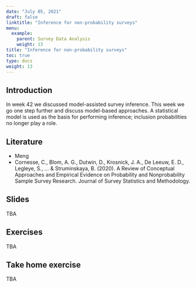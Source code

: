 ```yaml
---
date: "July 05, 2021"
draft: false
linktitle: "Inference for non-probability surveys"
menu:
  example:
    parent: Survey Data Analysis
    weight: 13
title: "Inference for non-probability surveys"
toc: true
type: docs
weight: 13
---
```


## Introduction

In week 42 we discussed model-assisted survey inference. This week we go one step further and discuss model-based approaches. A statistical model is used as the basis for performing inference; inclusion probabilities no longer play a role.

## Literature

- Meng
- Cornesse, C., Blom, A. G., Dutwin, D., Krosnick, J. A., De Leeuw, E. D., Legleye, S., … & Struminskaya, B. (2020). A Review of Conceptual Approaches and Empirical Evidence on Probability and Nonprobability Sample Survey Research. Journal of Survey Statistics and Methodology.

## Slides

TBA

## Exercises

TBA

## Take home exercise

TBA


